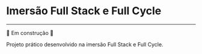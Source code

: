 # Imersão Full Stack e Full Cycle

---

:construction: Em construção :construction:


Projeto prático desenvolvido na imersão Full Stack e Full Cycle.